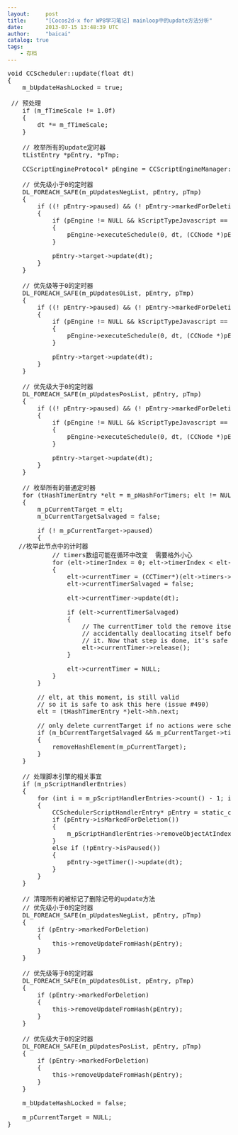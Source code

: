 ```yaml
---
layout:     post
title:      "[Cocos2d-x for WP8学习笔记] mainloop中的update方法分析"
date:       2013-07-15 13:48:39 UTC
author:     "baicai"
catalog: true
tags:
    - 存档
---
```


<pre class="brush:cpp;">
void CCScheduler::update(float dt)
{
&nbsp;&nbsp;&nbsp; m_bUpdateHashLocked = true;

&nbsp;// 预处理
&nbsp;&nbsp;&nbsp; if (m_fTimeScale != 1.0f)
&nbsp;&nbsp;&nbsp; {
&nbsp;&nbsp;&nbsp;&nbsp;&nbsp;&nbsp;&nbsp; dt *= m_fTimeScale;
&nbsp;&nbsp;&nbsp; }

&nbsp;&nbsp;&nbsp; // 枚举所有的update定时器
&nbsp;&nbsp;&nbsp; tListEntry *pEntry, *pTmp;

&nbsp;&nbsp;&nbsp; CCScriptEngineProtocol* pEngine = CCScriptEngineManager::sharedManager()-&gt;getScriptEngine();

&nbsp;&nbsp;&nbsp; // 优先级小于0的定时器
&nbsp;&nbsp;&nbsp; DL_FOREACH_SAFE(m_pUpdatesNegList, pEntry, pTmp)
&nbsp;&nbsp;&nbsp; {
&nbsp;&nbsp;&nbsp;&nbsp;&nbsp;&nbsp;&nbsp; if ((! pEntry-&gt;paused) &amp;&amp; (! pEntry-&gt;markedForDeletion))
&nbsp;&nbsp;&nbsp;&nbsp;&nbsp;&nbsp;&nbsp; {
&nbsp;&nbsp;&nbsp;&nbsp;&nbsp;&nbsp;&nbsp;&nbsp;&nbsp;&nbsp;&nbsp; if (pEngine != NULL &amp;&amp; kScriptTypeJavascript == pEngine-&gt;getScriptType())
&nbsp;&nbsp;&nbsp;&nbsp;&nbsp;&nbsp;&nbsp;&nbsp;&nbsp;&nbsp;&nbsp; {
&nbsp;&nbsp;&nbsp;&nbsp;&nbsp;&nbsp;&nbsp;&nbsp;&nbsp;&nbsp;&nbsp;&nbsp;&nbsp;&nbsp;&nbsp; pEngine-&gt;executeSchedule(0, dt, (CCNode *)pEntry-&gt;target);
&nbsp;&nbsp;&nbsp;&nbsp;&nbsp;&nbsp;&nbsp;&nbsp;&nbsp;&nbsp;&nbsp; }

&nbsp;&nbsp;&nbsp;&nbsp;&nbsp;&nbsp;&nbsp;&nbsp;&nbsp;&nbsp;&nbsp; pEntry-&gt;target-&gt;update(dt);
&nbsp;&nbsp;&nbsp;&nbsp;&nbsp;&nbsp;&nbsp; }
&nbsp;&nbsp;&nbsp; }

&nbsp;&nbsp;&nbsp; // 优先级等于0的定时器
&nbsp;&nbsp;&nbsp; DL_FOREACH_SAFE(m_pUpdates0List, pEntry, pTmp)
&nbsp;&nbsp;&nbsp; {
&nbsp;&nbsp;&nbsp;&nbsp;&nbsp;&nbsp;&nbsp; if ((! pEntry-&gt;paused) &amp;&amp; (! pEntry-&gt;markedForDeletion))
&nbsp;&nbsp;&nbsp;&nbsp;&nbsp;&nbsp;&nbsp; {
&nbsp;&nbsp;&nbsp;&nbsp;&nbsp;&nbsp;&nbsp;&nbsp;&nbsp;&nbsp;&nbsp; if (pEngine != NULL &amp;&amp; kScriptTypeJavascript == pEngine-&gt;getScriptType())
&nbsp;&nbsp;&nbsp;&nbsp;&nbsp;&nbsp;&nbsp;&nbsp;&nbsp;&nbsp;&nbsp; {
&nbsp;&nbsp;&nbsp;&nbsp;&nbsp;&nbsp;&nbsp;&nbsp;&nbsp;&nbsp;&nbsp;&nbsp;&nbsp;&nbsp;&nbsp; pEngine-&gt;executeSchedule(0, dt, (CCNode *)pEntry-&gt;target);
&nbsp;&nbsp;&nbsp;&nbsp;&nbsp;&nbsp;&nbsp;&nbsp;&nbsp;&nbsp;&nbsp; }
&nbsp;&nbsp;&nbsp;&nbsp;&nbsp;&nbsp;&nbsp;&nbsp;&nbsp;&nbsp;&nbsp; 
&nbsp;&nbsp;&nbsp;&nbsp;&nbsp;&nbsp;&nbsp;&nbsp;&nbsp;&nbsp;&nbsp; pEntry-&gt;target-&gt;update(dt);
&nbsp;&nbsp;&nbsp;&nbsp;&nbsp;&nbsp;&nbsp; }
&nbsp;&nbsp;&nbsp; }

&nbsp;&nbsp;&nbsp; // 优先级大于0的定时器
&nbsp;&nbsp;&nbsp; DL_FOREACH_SAFE(m_pUpdatesPosList, pEntry, pTmp)
&nbsp;&nbsp;&nbsp; {
&nbsp;&nbsp;&nbsp;&nbsp;&nbsp;&nbsp;&nbsp; if ((! pEntry-&gt;paused) &amp;&amp; (! pEntry-&gt;markedForDeletion))
&nbsp;&nbsp;&nbsp;&nbsp;&nbsp;&nbsp;&nbsp; {
&nbsp;&nbsp;&nbsp;&nbsp;&nbsp;&nbsp;&nbsp;&nbsp;&nbsp;&nbsp;&nbsp; if (pEngine != NULL &amp;&amp; kScriptTypeJavascript == pEngine-&gt;getScriptType())
&nbsp;&nbsp;&nbsp;&nbsp;&nbsp;&nbsp;&nbsp;&nbsp;&nbsp;&nbsp;&nbsp; {
&nbsp;&nbsp;&nbsp;&nbsp;&nbsp;&nbsp;&nbsp;&nbsp;&nbsp;&nbsp;&nbsp;&nbsp;&nbsp;&nbsp;&nbsp; pEngine-&gt;executeSchedule(0, dt, (CCNode *)pEntry-&gt;target);
&nbsp;&nbsp;&nbsp;&nbsp;&nbsp;&nbsp;&nbsp;&nbsp;&nbsp;&nbsp;&nbsp; }

&nbsp;&nbsp;&nbsp;&nbsp;&nbsp;&nbsp;&nbsp;&nbsp;&nbsp;&nbsp;&nbsp; pEntry-&gt;target-&gt;update(dt);
&nbsp;&nbsp;&nbsp;&nbsp;&nbsp;&nbsp;&nbsp; }
&nbsp;&nbsp;&nbsp; }

&nbsp;&nbsp;&nbsp; // 枚举所有的普通定时器
&nbsp;&nbsp;&nbsp; for (tHashTimerEntry *elt = m_pHashForTimers; elt != NULL; )
&nbsp;&nbsp;&nbsp; {
&nbsp;&nbsp;&nbsp;&nbsp;&nbsp;&nbsp;&nbsp; m_pCurrentTarget = elt;
&nbsp;&nbsp;&nbsp;&nbsp;&nbsp;&nbsp;&nbsp; m_bCurrentTargetSalvaged = false;

&nbsp;&nbsp;&nbsp;&nbsp;&nbsp;&nbsp;&nbsp; if (! m_pCurrentTarget-&gt;paused)
&nbsp;&nbsp;&nbsp;&nbsp;&nbsp;&nbsp;&nbsp; {
&nbsp;&nbsp;&nbsp;//枚举此节点中的计时器
&nbsp;&nbsp;&nbsp;&nbsp;&nbsp;&nbsp;&nbsp;&nbsp;&nbsp;&nbsp;&nbsp; // timers数组可能在循环中改变&nbsp; 需要格外小心
&nbsp;&nbsp;&nbsp;&nbsp;&nbsp;&nbsp;&nbsp;&nbsp;&nbsp;&nbsp;&nbsp; for (elt-&gt;timerIndex = 0; elt-&gt;timerIndex &lt; elt-&gt;timers-&gt;num; ++(elt-&gt;timerIndex))
&nbsp;&nbsp;&nbsp;&nbsp;&nbsp;&nbsp;&nbsp;&nbsp;&nbsp;&nbsp;&nbsp; {
&nbsp;&nbsp;&nbsp;&nbsp;&nbsp;&nbsp;&nbsp;&nbsp;&nbsp;&nbsp;&nbsp;&nbsp;&nbsp;&nbsp;&nbsp; elt-&gt;currentTimer = (CCTimer*)(elt-&gt;timers-&gt;arr[elt->timerIndex]);
&nbsp;&nbsp;&nbsp;&nbsp;&nbsp;&nbsp;&nbsp;&nbsp;&nbsp;&nbsp;&nbsp;&nbsp;&nbsp;&nbsp;&nbsp; elt-&gt;currentTimerSalvaged = false;

&nbsp;&nbsp;&nbsp;&nbsp;&nbsp;&nbsp;&nbsp;&nbsp;&nbsp;&nbsp;&nbsp;&nbsp;&nbsp;&nbsp;&nbsp; elt-&gt;currentTimer-&gt;update(dt);

&nbsp;&nbsp;&nbsp;&nbsp;&nbsp;&nbsp;&nbsp;&nbsp;&nbsp;&nbsp;&nbsp;&nbsp;&nbsp;&nbsp;&nbsp; if (elt-&gt;currentTimerSalvaged)
&nbsp;&nbsp;&nbsp;&nbsp;&nbsp;&nbsp;&nbsp;&nbsp;&nbsp;&nbsp;&nbsp;&nbsp;&nbsp;&nbsp;&nbsp; {
&nbsp;&nbsp;&nbsp;&nbsp;&nbsp;&nbsp;&nbsp;&nbsp;&nbsp;&nbsp;&nbsp;&nbsp;&nbsp;&nbsp;&nbsp;&nbsp;&nbsp;&nbsp;&nbsp; // The currentTimer told the remove itself. To prevent the timer from
&nbsp;&nbsp;&nbsp;&nbsp;&nbsp;&nbsp;&nbsp;&nbsp;&nbsp;&nbsp;&nbsp;&nbsp;&nbsp;&nbsp;&nbsp;&nbsp;&nbsp;&nbsp;&nbsp; // accidentally deallocating itself before finishing its step, we retained
&nbsp;&nbsp;&nbsp;&nbsp;&nbsp;&nbsp;&nbsp;&nbsp;&nbsp;&nbsp;&nbsp;&nbsp;&nbsp;&nbsp;&nbsp;&nbsp;&nbsp;&nbsp;&nbsp; // it. Now that step is done, it&#39;s safe to release it.
&nbsp;&nbsp;&nbsp;&nbsp;&nbsp;&nbsp;&nbsp;&nbsp;&nbsp;&nbsp;&nbsp;&nbsp;&nbsp;&nbsp;&nbsp;&nbsp;&nbsp;&nbsp;&nbsp; elt-&gt;currentTimer-&gt;release();
&nbsp;&nbsp;&nbsp;&nbsp;&nbsp;&nbsp;&nbsp;&nbsp;&nbsp;&nbsp;&nbsp;&nbsp;&nbsp;&nbsp;&nbsp; }

&nbsp;&nbsp;&nbsp;&nbsp;&nbsp;&nbsp;&nbsp;&nbsp;&nbsp;&nbsp;&nbsp;&nbsp;&nbsp;&nbsp;&nbsp; elt-&gt;currentTimer = NULL;
&nbsp;&nbsp;&nbsp;&nbsp;&nbsp;&nbsp;&nbsp;&nbsp;&nbsp;&nbsp;&nbsp; }
&nbsp;&nbsp;&nbsp;&nbsp;&nbsp;&nbsp;&nbsp; }

&nbsp;&nbsp;&nbsp;&nbsp;&nbsp;&nbsp;&nbsp; // elt, at this moment, is still valid
&nbsp;&nbsp;&nbsp;&nbsp;&nbsp;&nbsp;&nbsp; // so it is safe to ask this here (issue #490)
&nbsp;&nbsp;&nbsp;&nbsp;&nbsp;&nbsp;&nbsp; elt = (tHashTimerEntry *)elt-&gt;hh.next;

&nbsp;&nbsp;&nbsp;&nbsp;&nbsp;&nbsp;&nbsp; // only delete currentTarget if no actions were scheduled during the cycle (issue #481)
&nbsp;&nbsp;&nbsp;&nbsp;&nbsp;&nbsp;&nbsp; if (m_bCurrentTargetSalvaged &amp;&amp; m_pCurrentTarget-&gt;timers-&gt;num == 0)
&nbsp;&nbsp;&nbsp;&nbsp;&nbsp;&nbsp;&nbsp; {
&nbsp;&nbsp;&nbsp;&nbsp;&nbsp;&nbsp;&nbsp;&nbsp;&nbsp;&nbsp;&nbsp; removeHashElement(m_pCurrentTarget);
&nbsp;&nbsp;&nbsp;&nbsp;&nbsp;&nbsp;&nbsp; }
&nbsp;&nbsp;&nbsp; }

&nbsp;&nbsp;&nbsp; // 处理脚本引擎的相关事宜
&nbsp;&nbsp;&nbsp; if (m_pScriptHandlerEntries)
&nbsp;&nbsp;&nbsp; {
&nbsp;&nbsp;&nbsp;&nbsp;&nbsp;&nbsp;&nbsp; for (int i = m_pScriptHandlerEntries-&gt;count() - 1; i &gt;= 0; i--)
&nbsp;&nbsp;&nbsp;&nbsp;&nbsp;&nbsp;&nbsp; {
&nbsp;&nbsp;&nbsp;&nbsp;&nbsp;&nbsp;&nbsp;&nbsp;&nbsp;&nbsp;&nbsp; CCSchedulerScriptHandlerEntry* pEntry = static_cast&lt;CCSchedulerScriptHandlerEntry*&gt;(m_pScriptHandlerEntries-&gt;objectAtIndex(i));
&nbsp;&nbsp;&nbsp;&nbsp;&nbsp;&nbsp;&nbsp;&nbsp;&nbsp;&nbsp;&nbsp; if (pEntry-&gt;isMarkedForDeletion())
&nbsp;&nbsp;&nbsp;&nbsp;&nbsp;&nbsp;&nbsp;&nbsp;&nbsp;&nbsp;&nbsp; {
&nbsp;&nbsp;&nbsp;&nbsp;&nbsp;&nbsp;&nbsp;&nbsp;&nbsp;&nbsp;&nbsp;&nbsp;&nbsp;&nbsp;&nbsp; m_pScriptHandlerEntries-&gt;removeObjectAtIndex(i);
&nbsp;&nbsp;&nbsp;&nbsp;&nbsp;&nbsp;&nbsp;&nbsp;&nbsp;&nbsp;&nbsp; }
&nbsp;&nbsp;&nbsp;&nbsp;&nbsp;&nbsp;&nbsp;&nbsp;&nbsp;&nbsp;&nbsp; else if (!pEntry-&gt;isPaused())
&nbsp;&nbsp;&nbsp;&nbsp;&nbsp;&nbsp;&nbsp;&nbsp;&nbsp;&nbsp;&nbsp; {
&nbsp;&nbsp;&nbsp;&nbsp;&nbsp;&nbsp;&nbsp;&nbsp;&nbsp;&nbsp;&nbsp;&nbsp;&nbsp;&nbsp;&nbsp; pEntry-&gt;getTimer()-&gt;update(dt);
&nbsp;&nbsp;&nbsp;&nbsp;&nbsp;&nbsp;&nbsp;&nbsp;&nbsp;&nbsp;&nbsp; }
&nbsp;&nbsp;&nbsp;&nbsp;&nbsp;&nbsp;&nbsp; }
&nbsp;&nbsp;&nbsp; }

&nbsp;&nbsp;&nbsp; // 清理所有的被标记了删除记号的update方法
&nbsp;&nbsp;&nbsp; // 优先级小于0的定时器
&nbsp;&nbsp;&nbsp; DL_FOREACH_SAFE(m_pUpdatesNegList, pEntry, pTmp)
&nbsp;&nbsp;&nbsp; {
&nbsp;&nbsp;&nbsp;&nbsp;&nbsp;&nbsp;&nbsp; if (pEntry-&gt;markedForDeletion)
&nbsp;&nbsp;&nbsp;&nbsp;&nbsp;&nbsp;&nbsp; {
&nbsp;&nbsp;&nbsp;&nbsp;&nbsp;&nbsp;&nbsp;&nbsp;&nbsp;&nbsp;&nbsp; this-&gt;removeUpdateFromHash(pEntry);
&nbsp;&nbsp;&nbsp;&nbsp;&nbsp;&nbsp;&nbsp; }
&nbsp;&nbsp;&nbsp; }

&nbsp;&nbsp;&nbsp; // 优先级等于0的定时器
&nbsp;&nbsp;&nbsp; DL_FOREACH_SAFE(m_pUpdates0List, pEntry, pTmp)
&nbsp;&nbsp;&nbsp; {
&nbsp;&nbsp;&nbsp;&nbsp;&nbsp;&nbsp;&nbsp; if (pEntry-&gt;markedForDeletion)
&nbsp;&nbsp;&nbsp;&nbsp;&nbsp;&nbsp;&nbsp; {
&nbsp;&nbsp;&nbsp;&nbsp;&nbsp;&nbsp;&nbsp;&nbsp;&nbsp;&nbsp;&nbsp; this-&gt;removeUpdateFromHash(pEntry);
&nbsp;&nbsp;&nbsp;&nbsp;&nbsp;&nbsp;&nbsp; }
&nbsp;&nbsp;&nbsp; }

&nbsp;&nbsp;&nbsp; // 优先级大于0的定时器
&nbsp;&nbsp;&nbsp; DL_FOREACH_SAFE(m_pUpdatesPosList, pEntry, pTmp)
&nbsp;&nbsp;&nbsp; {
&nbsp;&nbsp;&nbsp;&nbsp;&nbsp;&nbsp;&nbsp; if (pEntry-&gt;markedForDeletion)
&nbsp;&nbsp;&nbsp;&nbsp;&nbsp;&nbsp;&nbsp; {
&nbsp;&nbsp;&nbsp;&nbsp;&nbsp;&nbsp;&nbsp;&nbsp;&nbsp;&nbsp;&nbsp; this-&gt;removeUpdateFromHash(pEntry);
&nbsp;&nbsp;&nbsp;&nbsp;&nbsp;&nbsp;&nbsp; }
&nbsp;&nbsp;&nbsp; }

&nbsp;&nbsp;&nbsp; m_bUpdateHashLocked = false;

&nbsp;&nbsp;&nbsp; m_pCurrentTarget = NULL;
}</pre>

<p>
	&nbsp;
</p>